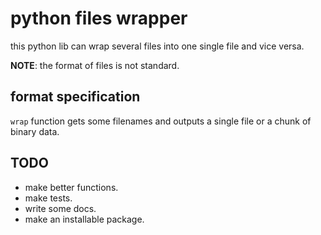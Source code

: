 # python files wrapper

this python lib can wrap several files into one single file and vice versa.

__NOTE__: the format of files is not standard.

## format specification

`wrap` function gets some filenames and outputs a single file or a chunk of binary data.

## TODO

- make better functions.
- make tests.
- write some docs.
- make an installable package.
